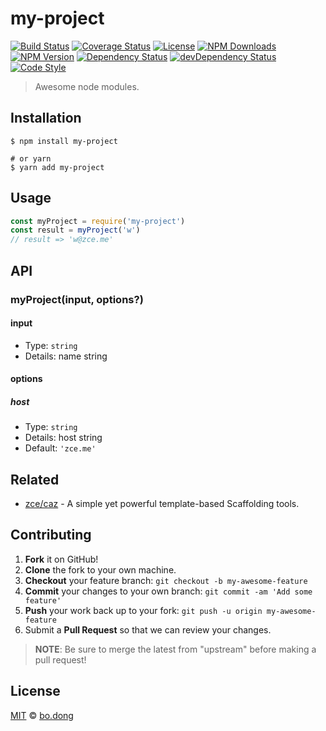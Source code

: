 # my-project

[![Build Status][actions-img]][actions-url]
[![Coverage Status][codecov-img]][codecov-url]
[![License][license-img]][license-url]
[![NPM Downloads][downloads-img]][downloads-url]
[![NPM Version][version-img]][version-url]
[![Dependency Status][dependency-img]][dependency-url]
[![devDependency Status][devdependency-img]][devdependency-url]
[![Code Style][style-img]][style-url]

> Awesome node modules.

## Installation

```shell
$ npm install my-project

# or yarn
$ yarn add my-project
```

## Usage

<!-- TODO: Introduction of Usage -->

```javascript
const myProject = require('my-project')
const result = myProject('w')
// result => 'w@zce.me'
```

## API

<!-- TODO: Introduction of API -->

### myProject(input, options?)

#### input

- Type: `string`
- Details: name string

#### options

##### host

- Type: `string`
- Details: host string
- Default: `'zce.me'`

## Related

- [zce/caz](https://github.com/zce/caz) - A simple yet powerful template-based Scaffolding tools.

## Contributing

1. **Fork** it on GitHub!
2. **Clone** the fork to your own machine.
3. **Checkout** your feature branch: `git checkout -b my-awesome-feature`
4. **Commit** your changes to your own branch: `git commit -am 'Add some feature'`
5. **Push** your work back up to your fork: `git push -u origin my-awesome-feature`
6. Submit a **Pull Request** so that we can review your changes.

> **NOTE**: Be sure to merge the latest from "upstream" before making a pull request!

## License

[MIT](LICENSE) &copy; [bo.dong](https://github.com/db630401865/gulp-custom.git)



[actions-img]: https://img.shields.io/github/workflow/status/gulp-custom/my-project/CI
[actions-url]: https://github.com/gulp-custom/my-project/actions
[codecov-img]: https://img.shields.io/codecov/c/github/gulp-custom/my-project
[codecov-url]: https://codecov.io/gh/gulp-custom/my-project
[license-img]: https://img.shields.io/github/license/gulp-custom/my-project
[license-url]: https://github.com/gulp-custom/my-project/blob/master/LICENSE
[downloads-img]: https://img.shields.io/npm/dm/my-project
[downloads-url]: https://npm.im/my-project
[version-img]: https://img.shields.io/npm/v/my-project
[version-url]: https://npm.im/my-project
[dependency-img]: https://img.shields.io/david/gulp-custom/my-project
[dependency-url]: https://david-dm.org/gulp-custom/my-project
[devdependency-img]: https://img.shields.io/david/dev/gulp-custom/my-project
[devdependency-url]: https://david-dm.org/gulp-custom/my-project?type=dev
[style-img]: https://img.shields.io/badge/code_style-standard-brightgreen
[style-url]: https://standardjs.com
